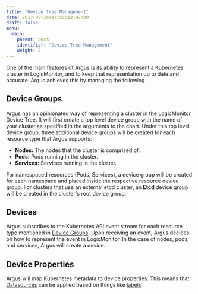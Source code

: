 ```yaml
---
title: "Device Tree Management"
date: 2017-08-16T17:55:12-07:00
draft: false
menu:
  main:
    parent: Docs
    identifier: "Device Tree Management"
    weight: 2
---
```


One of the main features of Argus is its ability to represent a Kubernetes cluster in LogicMonitor, and to keep that representation up to date and accurate. Argus achieves this by managing the following.

## Device Groups
Argus has an opinionated way of representing a cluster in the LogicMonitor Device Tree.
It will first create a top level device group with the name of your cluster as specified in the arguments to the chart.
Under this top level device group, three additional device groups will be created for each resource type that Argus supports:

-   **Nodes:** The nodes that the cluster is comprised of.
-   **Pods:** Pods running in the cluster.
-   **Services:** Services running in the cluster.

For namespaced resources (Pods, Services), a device group will be created for each namespace and placed inside the respective resource device group.
For clusters that use an external etcd cluster, an **Etcd** device group will be created in the cluster's root device group.

## Devices
Argus subscribes to the Kubernetes API event stream for each resource type mentioned in [Device Groups](#device-groups). Upon receiving an event, Argus decides on how to represent the event in LogicMonitor. In the case of nodes, pods, and services, Argus will create a device.


## Device Properties
Argus will map Kubernetes metadata to device properties.
This means that [Datasources](https://www.logicmonitor.com/support/datasources/) can be applied based on things like [labels](https://kubernetes.io/docs/concepts/overview/working-with-objects/labels/).

